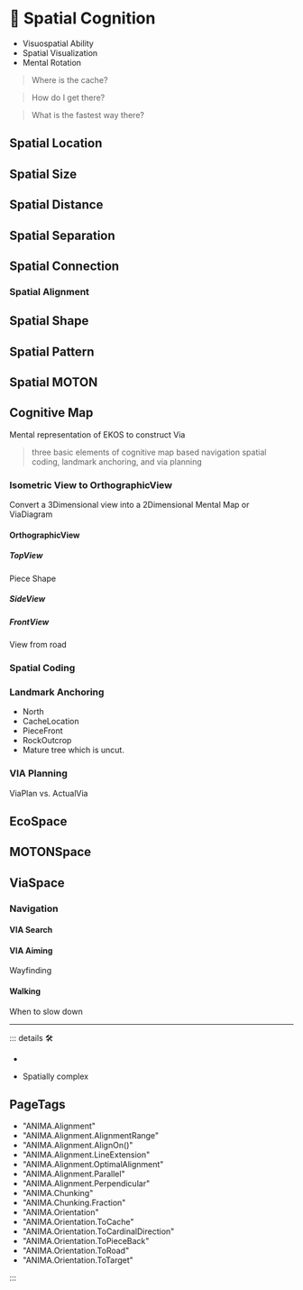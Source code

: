 # 💜 <anima>Spatial Cognition</anima>

- Visuospatial Ability
- Spatial Visualization
- Mental Rotation

> Where is the cache?

> How do I get there?

> What is the fastest way there?

>

## Spatial Location

## Spatial Size

## Spatial Distance

## Spatial Separation

## Spatial Connection

### Spatial Alignment

## Spatial Shape

## Spatial Pattern

## Spatial MOTON

## Cognitive Map

Mental representation of EKOS to construct Via

> three basic elements of cognitive map based navigation spatial coding, landmark anchoring, and via planning

### Isometric View to OrthographicView

Convert a 3Dimensional view into a 2Dimensional Mental Map or ViaDiagram

#### OrthographicView

##### TopView

Piece Shape

##### SideView

##### FrontView

View from road

### Spatial Coding

### Landmark Anchoring

- North
- CacheLocation
- PieceFront
- RockOutcrop
- Mature tree which is uncut.

### VIA Planning

ViaPlan vs. ActualVia

## <ekos>EcoSpace</ekos>

## <motor>MOTONSpace</motor>

## <via>ViaSpace</via>

### Navigation

#### VIA Search

#### VIA Aiming

Wayfinding

#### Walking

When to slow down

---

<!-- =================================================== -->
<!-- =================================================== -->
<!-- =================================================== -->
<!-- =================================================== -->
<!-- =================================================== -->
::: details 🛠

-

- Spatially complex

<h2>PageTags</h2>

- "ANIMA.Alignment"
- "ANIMA.Alignment.AlignmentRange"
- "ANIMA.Alignment.AlignOn()"
- "ANIMA.Alignment.LineExtension"
- "ANIMA.Alignment.OptimalAlignment"
- "ANIMA.Alignment.Parallel"
- "ANIMA.Alignment.Perpendicular"
- "ANIMA.Chunking"
- "ANIMA.Chunking.Fraction"
- "ANIMA.Orientation"
- "ANIMA.Orientation.ToCache"
- "ANIMA.Orientation.ToCardinalDirection"
- "ANIMA.Orientation.ToPieceBack"
- "ANIMA.Orientation.ToRoad"
- "ANIMA.Orientation.ToTarget"

:::
